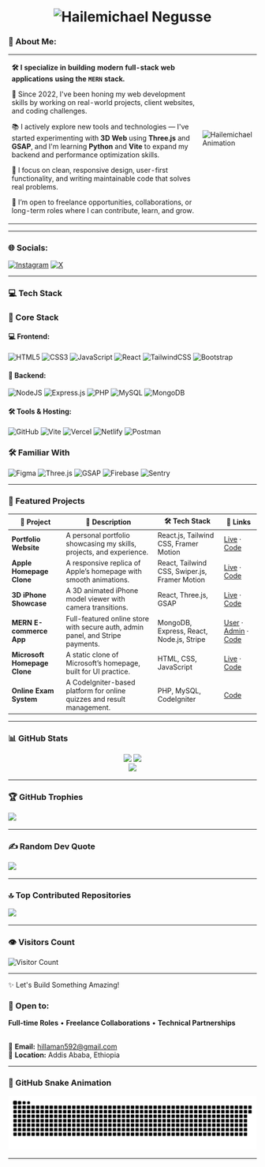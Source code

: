 
<h1 align="center">
  <img src="https://animated-svg-banner.vercel.app/banner.svg" alt="Hailemichael Negusse" />
</h1>

  ### 💫 About Me:
<div align="left">
<table>
  <tr>
    <td>
      <p><strong>🛠️ I specialize in building modern full-stack web applications using the <code>MERN</code> stack.</strong></p>
      <p>🚀 Since 2022, I've been honing my web development skills by working on real-world projects, client websites, and coding challenges.</p>
      <p>📚 I actively explore new tools and technologies — I've started experimenting with <strong>3D Web</strong> using <strong>Three.js</strong> and <strong>GSAP</strong>, and I'm learning <strong>Python</strong> and <strong>Vite</strong> to expand my backend and performance optimization skills.</p>
      <p>🎯 I focus on clean, responsive design, user-first functionality, and writing maintainable code that solves real problems.</p>
      <p>🤝 I’m open to freelance opportunities, collaborations, or long-term roles where I can contribute, learn, and grow.</p>
    </td>
    <td>
      <img src="https://media4.giphy.com/media/v1.Y2lkPTc5MGI3NjExa3JxaHVjdmJxNGtpN2p4am1sdmRvcWRvMXR1ZHJkM2VzaGtpdW5meCZlcD12MV9pbnRlcm5hbF9naWZfYnlfaWQmY3Q9Zw/EeZ6mLsRRik8cgnh3D/giphy.gif" width="300" alt="Hailemichael Animation">
    </td>
  </tr>
</table>





---

### 🌐 Socials:
[![Instagram](https://img.shields.io/badge/Instagram-%23E4405F.svg?logo=Instagram&logoColor=white)](https://instagram.com/hillaman592)
[![X](https://img.shields.io/badge/X-black.svg?logo=X&logoColor=white)](https://x.com/man_hilla)

---

### 💻 Tech Stack 

### 🚀 Core Stack

#### 💻 Frontend:
![HTML5](https://img.shields.io/badge/html5-%23E34F26.svg?style=for-the-badge&logo=html5&logoColor=white)
![CSS3](https://img.shields.io/badge/css3-%231572B6.svg?style=for-the-badge&logo=css3&logoColor=white)
![JavaScript](https://img.shields.io/badge/javascript-%23323330.svg?style=for-the-badge&logo=javascript&logoColor=%23F7DF1E)
![React](https://img.shields.io/badge/react-%2320232a.svg?style=for-the-badge&logo=react&logoColor=%2361DAFB)
![TailwindCSS](https://img.shields.io/badge/tailwindcss-%2338B2AC.svg?style=for-the-badge&logo=tailwind-css&logoColor=white)
![Bootstrap](https://img.shields.io/badge/bootstrap-%238511FA.svg?style=for-the-badge&logo=bootstrap&logoColor=white)

#### 🚀 Backend: 
![NodeJS](https://img.shields.io/badge/node.js-6DA55F?style=for-the-badge&logo=node.js&logoColor=white)
![Express.js](https://img.shields.io/badge/express.js-%23404d59.svg?style=for-the-badge&logo=express&logoColor=%2361DAFB)
![PHP](https://img.shields.io/badge/php-%23777BB4.svg?style=for-the-badge&logo=php&logoColor=white)
![MySQL](https://img.shields.io/badge/mysql-4479A1.svg?style=for-the-badge&logo=mysql&logoColor=white)
![MongoDB](https://img.shields.io/badge/MongoDB-%234ea94b.svg?style=for-the-badge&logo=mongodb&logoColor=white)


#### 🛠 Tools & Hosting: 
![GitHub](https://img.shields.io/badge/github-%23121011.svg?style=for-the-badge&logo=github&logoColor=white)
![Vite](https://img.shields.io/badge/vite-%23646CFF.svg?style=for-the-badge&logo=vite&logoColor=white)
![Vercel](https://img.shields.io/badge/vercel-%23000000.svg?style=for-the-badge&logo=vercel&logoColor=white)
![Netlify](https://img.shields.io/badge/netlify-%23000000.svg?style=for-the-badge&logo=netlify&logoColor=white)
![Postman](https://img.shields.io/badge/Postman-FF6C37?style=for-the-badge&logo=postman&logoColor=white)

### 🛠️ Familiar With
![Figma](https://img.shields.io/badge/figma-%23F24E1E.svg?style=for-the-badge&logo=figma&logoColor=white)
![Three.js](https://img.shields.io/badge/three.js-000000?style=for-the-badge&logo=three.js&logoColor=white)
![GSAP](https://img.shields.io/badge/GSAP-88CE02?style=for-the-badge&logo=greensock&logoColor=white)
![Firebase](https://img.shields.io/badge/firebase-a08021?style=for-the-badge&logo=firebase&logoColor=ffcd34)
![Sentry](https://img.shields.io/badge/sentry-%23163336.svg?style=for-the-badge&logo=sentry&logoColor=white)
 

---

### 🌟 Featured Projects 

| 🚀 Project | 📝 Description | 🛠️ Tech Stack | 🔗 Links |
|------------|----------------|---------------|----------|
| **Portfolio Website** | A personal portfolio showcasing my skills, projects, and experience. | React.js, Tailwind CSS, Framer Motion | [Live](https://portfolio-rho-gules-15.vercel.app/)  · [Code](https://github.com/hilla10/my_portfolio_web)  |
| **Apple Homepage Clone** | A responsive replica of Apple’s homepage with smooth animations. | React, Tailwind CSS, Swiper.js, Framer Motion | [Live](https://apple-one.vercel.app)  · [Code](https://github.com/hilla10/apple)  |
| **3D iPhone Showcase** | A 3D animated iPhone model viewer with camera transitions. | React, Three.js, GSAP | [Live](https://iphone-pearl-seven.vercel.app)  · [Code](https://github.com/hilla10/iphone)  |
| **MERN E-commerce App** | Full-featured online store with secure auth, admin panel, and Stripe payments. | MongoDB, Express, React, Node.js, Stripe | [User](https://e-commerce-mern-app-frontend.vercel.app)  · [Admin](https://e-commerce-mern-app-admin.vercel.app)  · [Code](https://github.com/hilla10/e-commerce-mern-app)  |
| **Microsoft Homepage Clone** | A static clone of Microsoft’s homepage, built for UI practice. | HTML, CSS, JavaScript | [Live](https://ms-homepage-project.netlify.app)  · [Code](https://github.com/hilla10/Microsoft-Home-Page)  |
| **Online Exam System** | A CodeIgniter-based platform for online quizzes and result management. | PHP, MySQL, CodeIgniter | [Code](https://github.com/hilla10/OnlineExaminationCI)  |

---

### 📊 GitHub Stats  
<div align='center'>
  <img src="https://github-readme-stats.vercel.app/api?username=hilla10&theme=neon&hide_border=false&include_all_commits=true&count_private=true" loading="lazy" width='48%' />
<img src="https://nirzak-streak-stats.vercel.app/?user=hilla10&theme=neon&hide_border=false" loading="lazy" width='48%' />
<br/>
<img src="https://github-readme-stats.vercel.app/api/top-langs/?username=hilla10&theme=neon" width="49%" />

</div>

---

### 🏆 GitHub Trophies   
<img src="https://github-profile-trophy.vercel.app/?username=hilla10&theme=radical&no-frame=false&no-bg=true&margin-w=4" loading="lazy" />

---

### ✍️ Random Dev Quote   
<img src="https://quotes-github-readme.vercel.app/api?type=horizontal&theme=merko" loading="lazy" />

---

### 🔝 Top Contributed Repositories   
<img src="https://github-contributor-stats.vercel.app/api?username=hilla10&limit=5&theme=radical&combine_all_yearly_contributions=true" loading="lazy" />

---


### 👁️ Visitors Count   
![Visitor Count](https://komarev.com/ghpvc/?username=hilla10&label=Visitors&color=0e75b6&style=flat)

---

✨ Let's Build Something Amazing!
<div> <h3>🚀 Open to:</h3> <p><strong>Full-time Roles</strong> • <strong>Freelance Collaborations</strong> • <strong>Technical Partnerships</strong></p> <br/>
📧 <strong>Email:</strong> <a href="mailto:hillaman592@gmail.com">hillaman592@gmail.com</a> <br/>
📍 <strong>Location:</strong> Addis Ababa, Ethiopia

</div>

---

### 🐍 GitHub Snake Animation   
<picture>
  <source media="(prefers-color-scheme: dark)" srcset="https://raw.githubusercontent.com/hilla10/hilla10/output/github-snake-dark.svg"/> 
  <source media="(prefers-color-scheme: light)" srcset="https://raw.githubusercontent.com/hilla10/hilla10/output/github-snake.svg"/> 
  <img alt="GitHub Snake" src="https://raw.githubusercontent.com/hilla10/hilla10/output/github-snake.svg"  loading="lazy"/>
</picture>

---
</div>
